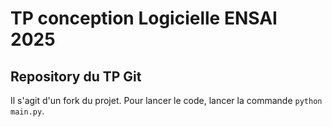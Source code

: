 # TP conception Logicielle ENSAI 2025
## Repository du TP Git
Il s'agit d'un fork du projet.
Pour lancer le code, lancer la commande `python main.py`.
